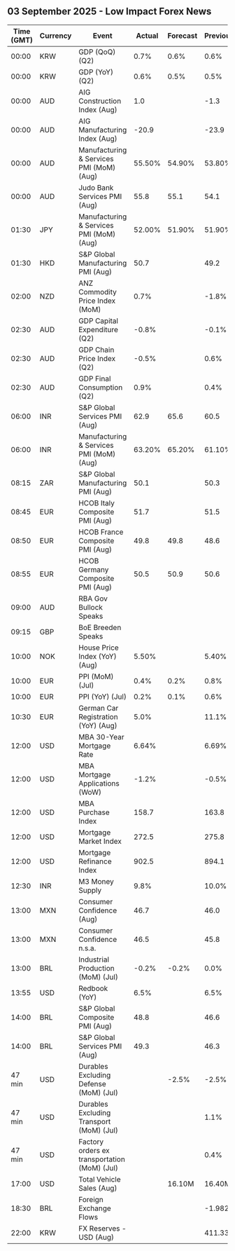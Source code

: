 ## 03 September 2025 - Low Impact Forex News

| Time (GMT) | Currency | Event | Actual | Forecast | Previous |
|------|----------|-------|--------|----------|----------|
| 00:00 | KRW | GDP (QoQ) (Q2) | 0.7% | 0.6% | 0.6% |
| 00:00 | KRW | GDP (YoY) (Q2) | 0.6% | 0.5% | 0.5% |
| 00:00 | AUD | AIG Construction Index (Aug) | 1.0 |  | -1.3 |
| 00:00 | AUD | AIG Manufacturing Index (Aug) | -20.9 |  | -23.9 |
| 00:00 | AUD | Manufacturing & Services PMI (MoM) (Aug) | 55.50% | 54.90% | 53.80% |
| 00:00 | AUD | Judo Bank Services PMI (Aug) | 55.8 | 55.1 | 54.1 |
| 01:30 | JPY | Manufacturing & Services PMI (MoM) (Aug) | 52.00% | 51.90% | 51.90% |
| 01:30 | HKD | S&P Global Manufacturing PMI (Aug) | 50.7 |  | 49.2 |
| 02:00 | NZD | ANZ Commodity Price Index (MoM) | 0.7% |  | -1.8% |
| 02:30 | AUD | GDP Capital Expenditure (Q2) | -0.8% |  | -0.1% |
| 02:30 | AUD | GDP Chain Price Index (Q2) | -0.5% |  | 0.6% |
| 02:30 | AUD | GDP Final Consumption (Q2) | 0.9% |  | 0.4% |
| 06:00 | INR | S&P Global Services PMI (Aug) | 62.9 | 65.6 | 60.5 |
| 06:00 | INR | Manufacturing & Services PMI (MoM) (Aug) | 63.20% | 65.20% | 61.10% |
| 08:15 | ZAR | S&P Global Manufacturing PMI (Aug) | 50.1 |  | 50.3 |
| 08:45 | EUR | HCOB Italy Composite PMI (Aug) | 51.7 |  | 51.5 |
| 08:50 | EUR | HCOB France Composite PMI (Aug) | 49.8 | 49.8 | 48.6 |
| 08:55 | EUR | HCOB Germany Composite PMI (Aug) | 50.5 | 50.9 | 50.6 |
| 09:00 | AUD | RBA Gov Bullock Speaks |  |  |  |
| 09:15 | GBP | BoE Breeden Speaks |  |  |  |
| 10:00 | NOK | House Price Index (YoY) (Aug) | 5.50% |  | 5.40% |
| 10:00 | EUR | PPI (MoM) (Jul) | 0.4% | 0.2% | 0.8% |
| 10:00 | EUR | PPI (YoY) (Jul) | 0.2% | 0.1% | 0.6% |
| 10:30 | EUR | German Car Registration (YoY) (Aug) | 5.0% |  | 11.1% |
| 12:00 | USD | MBA 30-Year Mortgage Rate | 6.64% |  | 6.69% |
| 12:00 | USD | MBA Mortgage Applications (WoW) | -1.2% |  | -0.5% |
| 12:00 | USD | MBA Purchase Index | 158.7 |  | 163.8 |
| 12:00 | USD | Mortgage Market Index | 272.5 |  | 275.8 |
| 12:00 | USD | Mortgage Refinance Index | 902.5 |  | 894.1 |
| 12:30 | INR | M3 Money Supply | 9.8% |  | 10.0% |
| 13:00 | MXN | Consumer Confidence (Aug) | 46.7 |  | 46.0 |
| 13:00 | MXN | Consumer Confidence n.s.a. | 46.5 |  | 45.8 |
| 13:00 | BRL | Industrial Production (MoM) (Jul) | -0.2% | -0.2% | 0.0% |
| 13:55 | USD | Redbook (YoY) | 6.5% |  | 6.5% |
| 14:00 | BRL | S&P Global Composite PMI (Aug) | 48.8 |  | 46.6 |
| 14:00 | BRL | S&P Global Services PMI (Aug) | 49.3 |  | 46.3 |
| 47 min | USD | Durables Excluding Defense (MoM) (Jul) |  | -2.5% | -2.5% |
| 47 min | USD | Durables Excluding Transport (MoM) (Jul) |  |  | 1.1% |
| 47 min | USD | Factory orders ex transportation (MoM) (Jul) |  |  | 0.4% |
| 17:00 | USD | Total Vehicle Sales (Aug) |  | 16.10M | 16.40M |
| 18:30 | BRL | Foreign Exchange Flows |  |  | -1.982B |
| 22:00 | KRW | FX Reserves - USD (Aug) |  |  | 411.33B |
